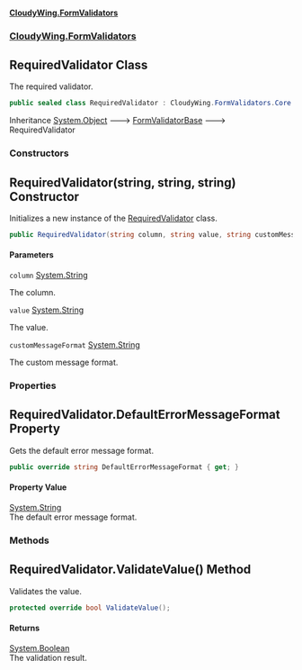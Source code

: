 #### [CloudyWing.FormValidators](index.md 'index')
### [CloudyWing.FormValidators](CloudyWing.FormValidators.md 'CloudyWing.FormValidators')

## RequiredValidator Class

The required validator.

```csharp
public sealed class RequiredValidator : CloudyWing.FormValidators.Core.FormValidatorBase
```

Inheritance [System.Object](https://docs.microsoft.com/en-us/dotnet/api/System.Object 'System.Object') &#129106; [FormValidatorBase](CloudyWing.FormValidators.Core.FormValidatorBase.md 'CloudyWing.FormValidators.Core.FormValidatorBase') &#129106; RequiredValidator
### Constructors

<a name='CloudyWing.FormValidators.RequiredValidator.RequiredValidator(string,string,string)'></a>

## RequiredValidator(string, string, string) Constructor

Initializes a new instance of the [RequiredValidator](CloudyWing.FormValidators.RequiredValidator.md 'CloudyWing.FormValidators.RequiredValidator') class.

```csharp
public RequiredValidator(string column, string value, string customMessageFormat=null);
```
#### Parameters

<a name='CloudyWing.FormValidators.RequiredValidator.RequiredValidator(string,string,string).column'></a>

`column` [System.String](https://docs.microsoft.com/en-us/dotnet/api/System.String 'System.String')

The column.

<a name='CloudyWing.FormValidators.RequiredValidator.RequiredValidator(string,string,string).value'></a>

`value` [System.String](https://docs.microsoft.com/en-us/dotnet/api/System.String 'System.String')

The value.

<a name='CloudyWing.FormValidators.RequiredValidator.RequiredValidator(string,string,string).customMessageFormat'></a>

`customMessageFormat` [System.String](https://docs.microsoft.com/en-us/dotnet/api/System.String 'System.String')

The custom message format.
### Properties

<a name='CloudyWing.FormValidators.RequiredValidator.DefaultErrorMessageFormat'></a>

## RequiredValidator.DefaultErrorMessageFormat Property

Gets the default error message format.

```csharp
public override string DefaultErrorMessageFormat { get; }
```

#### Property Value
[System.String](https://docs.microsoft.com/en-us/dotnet/api/System.String 'System.String')  
The default error message format.
### Methods

<a name='CloudyWing.FormValidators.RequiredValidator.ValidateValue()'></a>

## RequiredValidator.ValidateValue() Method

Validates the value.

```csharp
protected override bool ValidateValue();
```

#### Returns
[System.Boolean](https://docs.microsoft.com/en-us/dotnet/api/System.Boolean 'System.Boolean')  
The validation result.